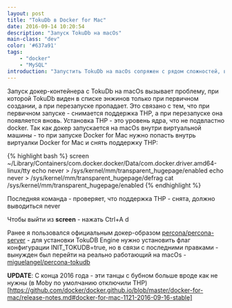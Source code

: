 ```yaml
---
layout: post
title: "TokuDb в Docker for Mac"
date: 2016-09-14 10:20:54
description: "Запуск TokuDb на macOs"
main-class: "dev"
color: '#637a91'
tags:
    - "docker"
    - "MySQL"
introduction: "Запустить TokuDb на macOs сопряжен с рядом сложностей, в частности в включенными THP"
---
```

Запуск докер-контейнера с TokuDb на macOs вызывает проблему, при которой TokuDb виден в списке энжинов только при первичном создании, а при перезапуске пропадает. Это связано с тем, что при первичном запуске - снимается поддержка THP, а при перезапуске она появляется вновь. Установка THP - это уровень ядра, что не подвластно docker.
Так как докер запускается на macOs внутри виртуальной машины - то при запуске Docker for Mac нужно попасть внутрь
виртуалки Docker for Mac и снять поддержку THP:

{% highlight bash %}
screen ~/Library/Containers/com.docker.docker/Data/com.docker.driver.amd64-linux/tty
echo never > /sys/kernel/mm/transparent_hugepage/enabled
echo never > /sys/kernel/mm/transparent_hugepage/defrag
cat /sys/kernel/mm/transparent_hugepage/enabled
{% endhighlight %}

Последняя команда - проверяет, что поддержка THP - снята, должно выводиться never

Чтобы выйти из **screen** - нажать Ctrl+A d

Ранее я пользовался официальным докер-образом [percona/percona-server](https://github.com/percona/percona-docker) - 
для установки TokuDB Enginе нужно установить флаг конфигурации INIT_TOKUDB=true, но в связи с последними правками -
вынужден был перейти на реально работающий на macOs - [miguelangel/percona-tokudb](https://hub.docker.com/r/miguelangel/percona-tokudb/)

**UPDATE**: С конца 2016 года - эти танцы с бубном больше вроде как не нужны (в Moby по умолчанию отключили THP)[https://github.com/docker/docker.github.io/blob/master/docker-for-mac/release-notes.md#docker-for-mac-1121-2016-09-16-stable]

